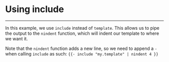 # Using include
---

In this example, we use `include` instead of `template`. This allows us to pipe 
the output to the `nindent` function, which will indent our template to where we want it.

Note that the `nindent` function adds a new line, so we need to append a `-` when calling `include`
as such: `{{- include "my.template" | nindent 4 }}`
